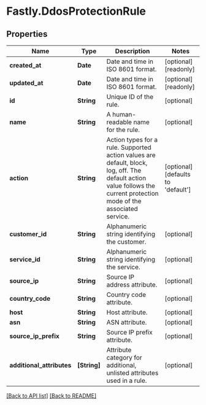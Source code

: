 # Fastly.DdosProtectionRule

## Properties

Name | Type | Description | Notes
------------ | ------------- | ------------- | -------------
**created_at** | **Date** | Date and time in ISO 8601 format. | [optional] [readonly] 
**updated_at** | **Date** | Date and time in ISO 8601 format. | [optional] [readonly] 
**id** | **String** | Unique ID of the rule. | [optional] 
**name** | **String** | A human-readable name for the rule. | [optional] 
**action** | **String** | Action types for a rule. Supported action values are default, block, log, off. The default action value follows the current protection mode of the associated service. | [optional]  [defaults to 'default']
**customer_id** | **String** | Alphanumeric string identifying the customer. | [optional] 
**service_id** | **String** | Alphanumeric string identifying the service. | [optional] 
**source_ip** | **String** | Source IP address attribute. | [optional] 
**country_code** | **String** | Country code attribute. | [optional] 
**host** | **String** | Host attribute. | [optional] 
**asn** | **String** | ASN attribute. | [optional] 
**source_ip_prefix** | **String** | Source IP prefix attribute. | [optional] 
**additional_attributes** | **[String]** | Attribute category for additional, unlisted attributes used in a rule. | [optional] 


[[Back to API list]](../../README.md#endpoints) [[Back to README]](../../README.md)
